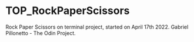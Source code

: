 # TOP_RockPaperScissors

Rock Paper Scissors on terminal project, started on April 17th 2022. Gabriel Pillonetto - The Odin Project.
